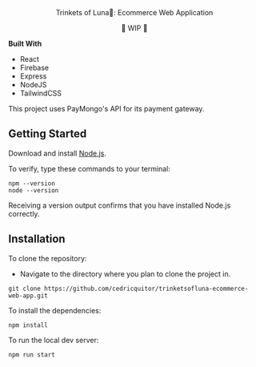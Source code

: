 
<div align="center">
Trinkets of Luna💎: Ecommerce Web Application

🚧 WIP 🚧
</div>

**Built With**
- React
- Firebase
- Express
- NodeJS
- TailwindCSS

This project uses PayMongo's API for its payment gateway.

## Getting Started
Download and install 	[Node.js](https://nodejs.org/en/).

To verify, type these commands to your terminal:

```
npm --version
node --version
```

Receiving a version output confirms that you have installed Node.js correctly.

## Installation
To clone the repository: 
- Navigate to the directory where you plan to clone the project in.
```
git clone https://github.com/cedricquitor/trinketsofluna-ecommerce-web-app.git
```

To install the dependencies:
```
npm install
```

To run the local dev server:
```
npm run start
```
